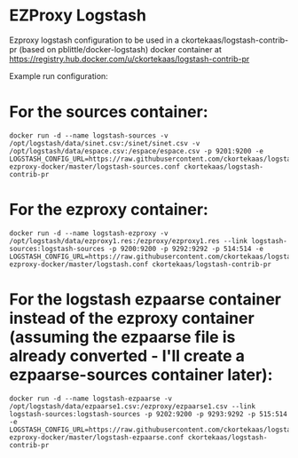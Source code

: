 EZProxy Logstash
========

Ezproxy logstash configuration to be used in a ckortekaas/logstash-contrib-pr (based on pblittle/docker-logstash) docker container at https://registry.hub.docker.com/u/ckortekaas/logstash-contrib-pr

Example run configuration:

For the sources container:
=====
    docker run -d --name logstash-sources -v /opt/logstash/data/sinet.csv:/sinet/sinet.csv -v /opt/logstash/data/espace.csv:/espace/espace.csv -p 9201:9200 -e LOGSTASH_CONFIG_URL=https://raw.githubusercontent.com/ckortekaas/logstash-ezproxy-docker/master/logstash-sources.conf ckortekaas/logstash-contrib-pr

For the ezproxy container:
=====
    
    docker run -d --name logstash-ezproxy -v /opt/logstash/data/ezproxy1.res:/ezproxy/ezproxy1.res --link logstash-sources:logstash-sources -p 9200:9200 -p 9292:9292 -p 514:514 -e LOGSTASH_CONFIG_URL=https://raw.githubusercontent.com/ckortekaas/logstash-ezproxy-docker/master/logstash.conf ckortekaas/logstash-contrib-pr
    
For the logstash ezpaarse container instead of the ezproxy container (assuming the ezpaarse file is already converted - I'll create a ezpaarse-sources container later):
=====
    
    docker run -d --name logstash-ezpaarse -v /opt/logstash/data/ezpaarse1.csv:/ezproxy/ezpaarse1.csv --link logstash-sources:logstash-sources -p 9202:9200 -p 9293:9292 -p 515:514 -e LOGSTASH_CONFIG_URL=https://raw.githubusercontent.com/ckortekaas/logstash-ezproxy-docker/master/logstash-ezpaarse.conf ckortekaas/logstash-contrib-pr
    